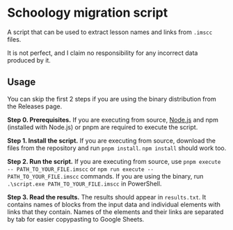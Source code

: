 # Schoology migration script

A script that can be used to extract lesson names and links from `.imscc` files.

It is not perfect, and I claim no responsibility for any incorrect data produced by it.

## Usage

You can skip the first 2 steps if you are using the binary distribution from the Releases page.

**Step 0. Prerequisites.** If you are executing from source, [Node.js](https://nodejs.org) and npm (installed with Node.js) or pnpm are required to execute the script.

**Step 1. Install the script.** If you are executing from source, download the files from the repository and run `pnpm install`. `npm install` should work too.

**Step 2. Run the script.** If you are executing from source, use `pnpm execute -- PATH_TO_YOUR_FILE.imscc` or `npm run execute -- PATH_TO_YOUR_FILE.imscc` commands. If you are using the binary, run `.\script.exe PATH_TO_YOUR_FILE.imscc` in PowerShell.

**Step 3. Read the results.** The results should appear in `results.txt`. It contains names of blocks from the input data and individual elements with links that they contain. Names of the elements and their links are separated by tab for easier copypasting to Google Sheets.
